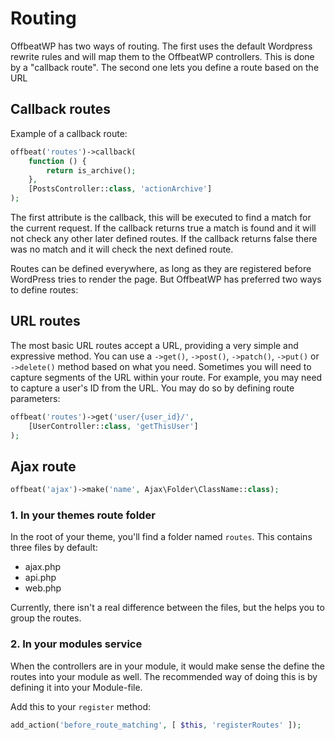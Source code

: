 # Routing

OffbeatWP has two ways of routing. The first uses the default Wordpress rewrite rules and will map them to the OffbeatWP controllers.
This is done by a "callback route". The second one lets you define a route based on the URL


## Callback routes

Example of a callback route:

```php
offbeat('routes')->callback( 
    function () {
        return is_archive();
    },
    [PostsController::class, 'actionArchive']
);
```

The first attribute is the callback, this will be executed to find a match for the current request. If the callback returns true a match is found and it will not check any other later defined routes. If the callback returns false there was no match and it will check the next defined route. 

Routes can be defined everywhere, as long as they are registered before WordPress tries to render the page. But OffbeatWP has preferred two ways to define routes:

## URL routes

The most basic URL routes accept a URL, providing a very simple and expressive method. 
You can use a `->get()`, `->post()`, `->patch()`, `->put()` or  `->delete()` method based on what you need.
Sometimes you will need to capture segments of the URL within your route. For example, you may need to capture a user's ID from the URL. You may do so by defining route parameters:

```php
offbeat('routes')->get('user/{user_id}/',
    [UserController::class, 'getThisUser']
);
```

## Ajax route

```php
offbeat('ajax')->make('name', Ajax\Folder\ClassName::class);
```


### 1. In your themes route folder

In the root of your theme, you'll find a folder named `routes`. This contains three files by default:
- ajax.php
- api.php
- web.php

Currently, there isn't a real difference between the files, but the helps you to group the routes.

### 2. In your modules service

When the controllers are in your module, it would make sense the define the routes into your module as well. The recommended way of doing this is by defining it into your Module-file. 

Add this to your `register` method:

```php
add_action('before_route_matching', [ $this, 'registerRoutes' ]);
```



